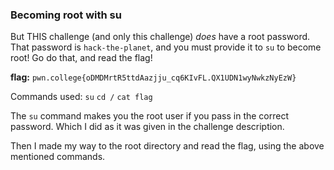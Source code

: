 ### Becoming root with su 

But THIS challenge (and only this challenge) _does_ have a root password. That password is `hack-the-planet`, and you must provide it to `su` to become root! Go do that, and read the flag!

**flag:** `pwn.college{oDMDMrtR5ttdAazjju_cq6KIvFL.QX1UDN1wyNwkzNyEzW}`

Commands used: 
`su`
`cd /`
`cat flag`


The `su` command makes you the root user if you pass in the correct password. Which I did as it was given in the challenge description. 

Then I made my way to the root directory and read the flag, using the above mentioned commands.  